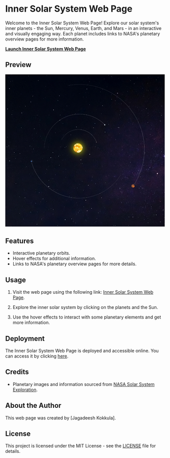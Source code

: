 # Inner Solar System Web Page

Welcome to the Inner Solar System Web Page! Explore our solar system's inner planets - the Sun, Mercury, Venus, Earth, and Mars - in an interactive and visually engaging way. Each planet includes links to NASA's planetary overview pages for more information.

**[Launch Inner Solar System Web Page](https://nani8501.github.io/solar.github.io/)**

## Preview

![Inner Solar System Preview](solar.png)

## Features

- Interactive planetary orbits.
- Hover effects for additional information.
- Links to NASA's planetary overview pages for more details.

## Usage

1. Visit the web page using the following link: [Inner Solar System Web Page](https://nani8501.github.io/solar.github.io/).

2. Explore the inner solar system by clicking on the planets and the Sun.

3. Use the hover effects to interact with some planetary elements and get more information.

## Deployment

The Inner Solar System Web Page is deployed and accessible online. You can access it by clicking [here](https://nani8501.github.io/solar.github.io/).

## Credits

- Planetary images and information sourced from [NASA Solar System Exploration](https://solarsystem.nasa.gov/).

## About the Author

This web page was created by [Jagadeesh Kokkula].

## License

This project is licensed under the MIT License - see the [LICENSE](LICENSE) file for details.
